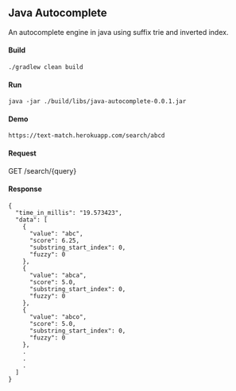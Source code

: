 ## Java Autocomplete
An autocomplete engine in java using suffix trie and inverted index.

#### Build

`./gradlew clean build`


#### Run

`java -jar ./build/libs/java-autocomplete-0.0.1.jar`


#### Demo
`https://text-match.herokuapp.com/search/abcd`

#### Request

GET /search/{query}

#### Response

```
{
  "time_in_millis": "19.573423",
  "data": [
    {
      "value": "abc",
      "score": 6.25,
      "substring_start_index": 0,
      "fuzzy": 0
    },
    {
      "value": "abca",
      "score": 5.0,
      "substring_start_index": 0,
      "fuzzy": 0
    },
    {
      "value": "abco",
      "score": 5.0,
      "substring_start_index": 0,
      "fuzzy": 0
    },
	.
	.
	.
  ]
}
```
